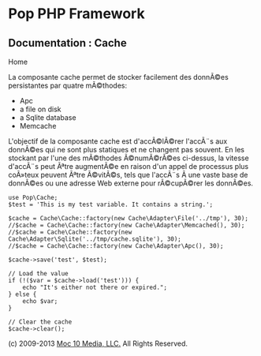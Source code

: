 Pop PHP Framework
=================

Documentation : Cache
---------------------

Home

La composante cache permet de stocker facilement des donnÃ©es
persistantes par quatre mÃ©thodes:

-   Apc
-   a file on disk
-   a Sqlite database
-   Memcache

L'objectif de la composante cache est d'accÃ©lÃ©rer l'accÃ¨s aux
donnÃ©es qui ne sont plus statiques et ne changent pas souvent. En les
stockant par l'une des mÃ©thodes Ã©numÃ©rÃ©es ci-dessus, la vitesse
d'accÃ¨s peut Ãªtre augmentÃ©e en raison d'un appel de processus plus
coÃ»teux peuvent Ãªtre Ã©vitÃ©s, tels que l'accÃ¨s Ã une vaste base de
donnÃ©es ou une adresse Web externe pour rÃ©cupÃ©rer les donnÃ©es.

    use Pop\Cache;
    $test = 'This is my test variable. It contains a string.';

    $cache = Cache\Cache::factory(new Cache\Adapter\File('../tmp'), 30);
    //$cache = Cache\Cache::factory(new Cache\Adapter\Memcached(), 30);
    //$cache = Cache\Cache::factory(new Cache\Adapter\Sqlite('../tmp/cache.sqlite'), 30);
    //$cache = Cache\Cache::factory(new Cache\Adapter\Apc(), 30);

    $cache->save('test', $test);

    // Load the value
    if (!($var = $cache->load('test'))) {
        echo "It's either not there or expired.";
    } else {
        echo $var;
    }

    // Clear the cache
    $cache->clear();

\(c) 2009-2013 [Moc 10 Media, LLC.](http://www.moc10media.com) All
Rights Reserved.
